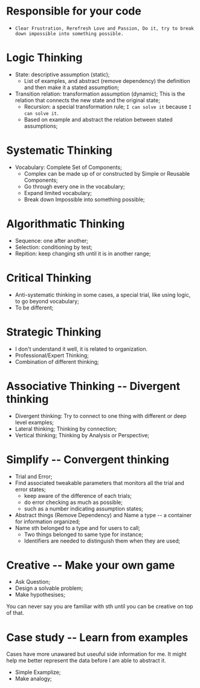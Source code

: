 # Responsible for your code

* `Clear Frustration, Rerefresh Love and Passion, Do it, try to break down
  impossible into something possible.`

# Logic Thinking

* State: descriptive assumption (static); 
	* List of examples, and abstract (remove dependency) the definition and then make it a stated assumption;
* Transition relation: transformation assumption (dynamic); This is the relation that connects the new state and the original state;
	* Recursion: a special transformation rule; `I can solve it` because `I can solve it`.
	* Based on example and abstract the relation between stated assumptions;

# Systematic Thinking

* Vocabulary: Complete Set of Components;
	* Complex can be made up of or constructed by Simple or Reusable Components;
	* Go through every one in the vocabulary;
	* Expand limited vocabulary;
	* Break down Impossible into something possible;

# Algorithmatic Thinking

* Sequence: one after another;
* Selection: conditioning by test;
* Repition: keep changing sth until it is in another range;

# Critical Thinking

* Anti-systematic thinking in some cases, a special trial, like using logic, to go beyond vocabulary;
* To be different;

# Strategic Thinking

* I don't understand it well, it is related to organization.
* Professional/Expert Thinking;
* Combination of different thinking;

# Associative Thinking -- Divergent thinking

* Divergent thinking: Try to connect to one thing with different or deep level examples;
* Lateral thinking; Thinking by connection;
* Vertical thinking; Thinking by Analysis or Perspective;

# Simplify -- Convergent thinking

* Trial and Error;
* Find associated tweakable parameters that monitors all the trial and error states;
	* keep aware of the difference of each trials;
	* do error checking as much as possible;
	* such as a number indicating assumption states;
* Abstract things (Remove Dependency) and Name a type -- a container for information
  organized;
* Name sth belonged to a type and for users to call; 
	* Two things belonged to same type for instance;
	* Identifiers are needed to distinguish them when they are used;

# Creative -- Make your own game

* Ask Question;
* Design a solvable problem;
* Make hypothesises;

You can never say you are familiar with sth until you can be creative on top of
that.

# Case study -- Learn from examples

Cases have more unawared but useuful side information for me. It might help me
better represent the data before I am able to abstract it.

* Simple Examplize;
* Make analogy;
